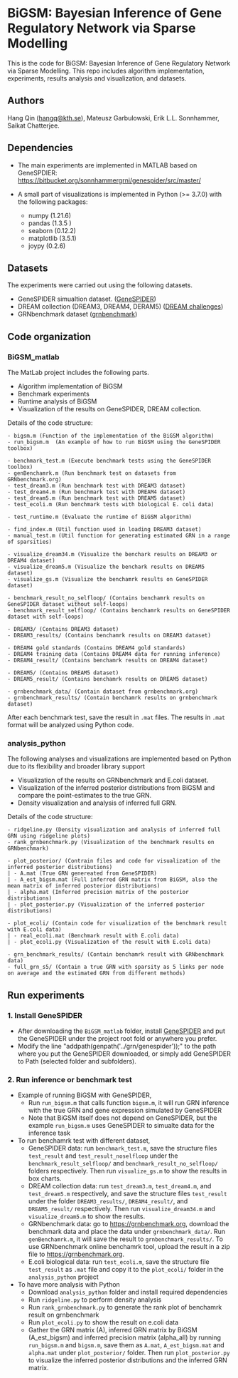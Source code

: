 # BiGSM: Bayesian Inference of Gene Regulatory Network via Sparse Modelling

This is the code for BiGSM: Bayesian Inference of Gene Regulatory Network via Sparse Modelling. This repo includes algorithm implementation, experiments, results analysis and visualization, and datasets.

## Authors
Hang Qin (hangq@kth.se), Mateusz Garbulowski, Erik L.L. Sonnhammer, Saikat Chatterjee.

## Dependencies
- The main experiments are implemented in MATLAB based on GeneSPDIER: https://bitbucket.org/sonnhammergrni/genespider/src/master/

- A small part of visualizations is implemented in Python (>= 3.7.0) with the following packages:
    - numpy (1.21.6)
    - pandas (1.3.5 )
    - seaborn (0.12.2)
    - matplotlib (3.5.1)
    - joypy (0.2.6)

## Datasets
The experiments were carried out using the following datasets. 
- GeneSPIDER simualtion dataset. ([GeneSPIDER](https://bitbucket.org/sonnhammergrni/genespider/src/master/))
- DREAM collection (DREAM3, DREAM4, DERAM5) ([DREAM challenges](https://gnw.sourceforge.net/dreamchallenge.html))
- GRNbenchmark dataset ([grnbenchmark](https://grnbenchmark.org/))

## Code organization
### BiGSM_matlab
The MatLab project includes the following parts.
- Algorithm implementation of BiGSM
- Benchmark experiments
- Runtime analysis of BiGSM
- Visualization of the results on GeneSPIDER, DREAM collection.

Details of the code structure:
````
- bigsm.m (Function of the implementation of the BiGSM algorithm)
- run_bigsm.m  (An example of how to run BiGSM using the GeneSPIDER toolbox)

- benchmark_test.m (Execute benchmark tests using the GeneSPIDER toolbox)
- genBenchamrk.m (Run benchmark test on datasets from GRNbenchmark.org)
- test_dream3.m (Run benchmark test with DREAM3 dataset)
- test_dream4.m (Run benchmark test with DREAM4 dataset)
- test_dream5.m (Run benchmark test with DREAM5 dataset)
- test_ecoli.m (Run benchmark tests with biological E. coli data)

- test_runtime.m (Evaluate the runtime of BiGSM algorithm)

- find_index.m (Util function used in loading DREAM3 dataset)
- manual_test.m (Util function for generating estimated GRN in a range of sparsities)

- visualize_dream34.m (Visualize the benchark results on DREAM3 or DREAM4 dataset)
- visualize_dream5.m (Visualize the benchark results on DREAM5 dataset)
- visualize_gs.m (Visualize the benchamrk results on GeneSPIDER dataset)

- benchmark_result_no_selfloop/ (Contains benchamrk results on GeneSPIDER dataset without self-loops)
- benchmark_result_selfloop/ (Contains benchamrk results on GeneSPIDER dataset with self-loops)

- DREAM3/ (Contains DREAM3 dataset)
- DREAM3_results/ (Contains benchamrk results on DREAM3 dataset)

- DREAM4 gold standards (Contains DREAM4 gold standards)
- DREAM4 training data (Contains DREAM4 data for running inference)
- DREAM4_result/ (Contains benchamrk results on DREAM4 dataset)

- DREAM5/ (Contains DREAM5 dataset)
- DREAM5_result/ (Contains benchamrk results on DREAM5 dataset)

- grnbenchmark_data/ (Contain dataset from grnbenchmark.org)
- grnbenchmark_results/ (Contain benchamrk results on grnbenchmark dataset)
````

After each benchmark test, save the result in `.mat` files. The results in `.mat` format will be analyzed using Python code.

### analysis_python
The following analyses and visualizations are implemented based on Python due to its flexibility and broader library support
- Visualization of the results on GRNbenchmark and E.coli dataset.
- Visualization of the inferred posterior distributions from BiGSM and compare the point-estimates to the true GRN.
- Density visualization and analysis of inferred full GRN.

Details of the code structure:
````
- ridgeline.py (Density visualization and analysis of inferred full GRN using ridgeline plots)
- rank_grnbenchmark.py (Visualization of the benchmark results on GRNbenchmark)

- plot_posterior/ (Contrain files and code for visualization of the inferred posterior distributions)
| - A.mat (True GRN genereated from GeneSPIDER)
| - A_est_bigsm.mat (Full inferred GRN matrix from BiGSM, also the mean matrix of inferred posterior distributions)
| - alpha.mat (Inferred precision matrix of the posterior distributions)
| - plot_posterior.py (Visualization of the inferred posterior distributions)

- plot_ecoli/ (Contain code for visualization of the benchmark result with E.coli data)
| - real_ecoli.mat (Benchmark result with E.coli data)
| - plot_ecoli.py (Visualization of the result with E.coli data)

- grn_benchmark_results/ (Contain benchamrk result with GRNbenchmark data)
- full_grn_s5/ (Contain a true GRN with sparsity as 5 links per node on average and the estimated GRN from different methods)
````

## Run experiments 
### 1. Install GeneSPIDER
- After downloading the `BiGSM_matlab` folder, install [GeneSPIDER](https://bitbucket.org/sonnhammergrni/genespider/src/master/) and put the GeneSPIDER under the project root fold or anywhere you prefer.
- Modify the line "addpath(genpath('../grn/genespider'));" to the path where you put the GeneSPIDER downloaded, or simply add GeneSPIDER to Path (selected folder and subfolders).

### 2. Run inference or benchmark test
- Example of running BiGSM with GeneSPIDER,
    - Run `run_bigsm.m` that calls function `bigsm.m`, it will run GRN inference with the true GRN and gene expression simulated by GeneSPIDER
    - Note that BiGSM itself does not depend on GeneSPIDER, but the example `run_bigsm.m` uses GeneSPIDER to simualte data for the inference task
- To run benchamrk test with different dataset,
    - GeneSPIDER data: run `benchmark_test.m`, save the structure files `test_result` and `test_result_noselfloop` under the `benchmark_result_selfloop/`
     and `benchmark_result_no_selfloop/` folders respectively. Then run `visualize_gs.m` to show the results in box charts. 
    - DREAM collection data: run `test_dream3.m`, `test_dream4.m`, and `test_dream5.m` respectively, and save the structure files `test_result` under the 
    folder `DREAM3_results/`, `DREAM4_result/`, and `DREAM5_result/` respectively. Then run `visualize_dream34.m` and `visualize_dream5.m` to show
     the results. 
    - GRNbenchmark data: go to https://grnbenchmark.org, download the benchmark data and place the data under `grnbenchmark_data/`. Run `genBenchamrk.m`, it
     will save the result to `grnbenchmark_results/`. To use GRNbenchmark online benchamrk tool, upload the result in a zip file to https://grnbenchmark.org. 
    - E.coli biological data: run `test_ecoli.m`, save the structure file `test_result` as `.mat` file and copy it to the `plot_ecoli/` folder in
     the `analysis_python` project
- To have more analysis with Python
    - Download `analysis_python` folder and install required dependencies
    - Run `ridgeline.py` to perform density analysis
    - Run `rank_grnbenchmark.py` to generate the rank plot of benchamrk result on grnbenchmark
    - Run `plot_ecoli.py` to show the result on e.coli data
    - Gather the GRN matrix (A), inferred GRN matrix by BiGSM (A_est_bigsm) and inferred precision matrix (alpha_all) by running `run_bigsm.m` and `bigsm.m`, 
    save them as `A.mat`, `A_est_bigsm.mat` and `alpha.mat` under `plot_posterior/` folder. Then run `plot_posterior.py` to visualize the inferred posterior 
    distributions and the inferred GRN matrix. 
